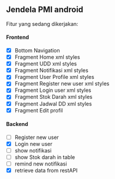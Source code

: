 ## Jendela PMI android

Fitur yang sedang dikerjakan:

#### Frontend
- [x] Bottom Navigation
- [x] Fragment Home xml styles
- [x] Fragment UDD xml styles
- [x] Fragment Notifikasi xml styles
- [x] Fragment User Profile xml styles
- [x] Fragment Register new user xml styles
- [x] Fragment Login user xml styles
- [x] Fragment Stok Darah xml styles
- [x] Fragment Jadwal DD xml styles
- [x] Fragment Edit profil

#### Backend
- [ ] Register new user
- [x] Login new user
- [ ] show notifikasi
- [ ] show Stok darah in table
- [ ] remind new notifikasi
- [x] retrieve data from restAPI